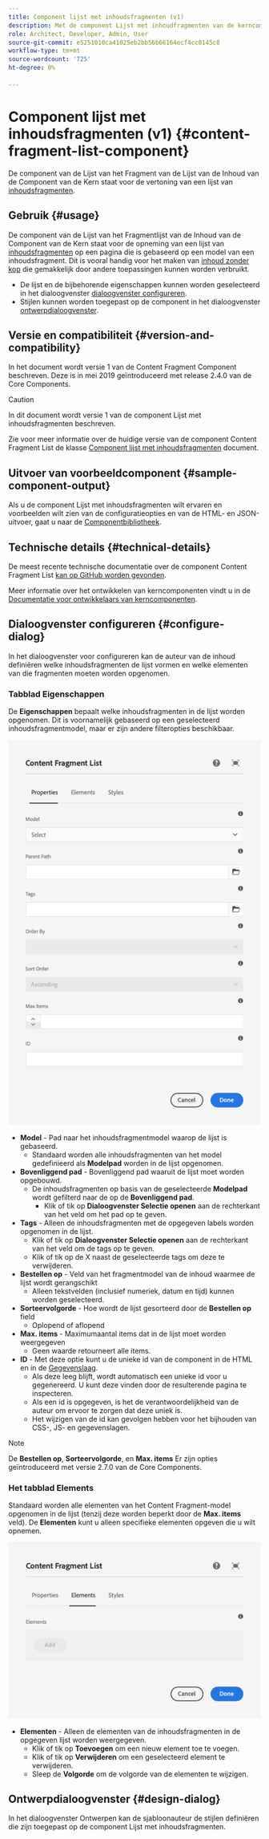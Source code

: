 ```yaml
---
title: Component lijst met inhoudsfragmenten (v1)
description: Met de component Lijst met inhoudfragmenten van de kerncomponent kunt u een lijst met inhoudsfragmenten weergeven.
role: Architect, Developer, Admin, User
source-git-commit: e5251010ca41025eb2bb56b66164ecf4cc0145c8
workflow-type: tm+mt
source-wordcount: '725'
ht-degree: 0%

---
```



# Component lijst met inhoudsfragmenten (v1) {#content-fragment-list-component}

De component van de Lijst van het Fragment van de Lijst van de Inhoud van de Component van de Kern staat voor de vertoning van een lijst van [inhoudsfragmenten](https://experienceleague.adobe.com/docs/experience-manager-cloud-service/assets/content-fragments/content-fragments.html).

## Gebruik {#usage}

De component van de Lijst van het Fragmentlijst van de Inhoud van de Component van de Kern staat voor de opneming van een lijst van [inhoudsfragmenten](https://experienceleague.adobe.com/docs/experience-manager-cloud-service/assets/content-fragments/content-fragments.html) op een pagina die is gebaseerd op een model van een inhoudsfragment. Dit is vooral handig voor het maken van [inhoud zonder kop](https://helpx.adobe.com/experience-manager/6-5/sites/developing/user-guide.html?topic=/experience-manager/6-5/sites/developing/morehelp/headless.ug.js) die gemakkelijk door andere toepassingen kunnen worden verbruikt.

* De lijst en de bijbehorende eigenschappen kunnen worden geselecteerd in het dialoogvenster [dialoogvenster configureren](#configure-dialog).
* Stijlen kunnen worden toegepast op de component in het dialoogvenster [ontwerpdialoogvenster](#design-dialog).

## Versie en compatibiliteit {#version-and-compatibility}

In het document wordt versie 1 van de Content Fragment Component beschreven. Deze is in mei 2019 geïntroduceerd met release 2.4.0 van de Core Components.

>[!CAUTION]
>
>In dit document wordt versie 1 van de component Lijst met inhoudsfragmenten beschreven.
>
>Zie voor meer informatie over de huidige versie van de component Content Fragment List de klasse [Component lijst met inhoudsfragmenten](/help/components/content-fragment-list.md) document.

## Uitvoer van voorbeeldcomponent {#sample-component-output}

Als u de component Lijst met inhoudsfragmenten wilt ervaren en voorbeelden wilt zien van de configuratieopties en van de HTML- en JSON-uitvoer, gaat u naar de [Componentbibliotheek](https://adobe.com/go/aem_cmp_library_cflist).

## Technische details {#technical-details}

De meest recente technische documentatie over de component Content Fragment List [kan op GitHub worden gevonden](https://adobe.com/go/aem_cmp_tech_cflist_v1).

Meer informatie over het ontwikkelen van kerncomponenten vindt u in de [Documentatie voor ontwikkelaars van kerncomponenten](/help/developing/overview.md).

## Dialoogvenster configureren {#configure-dialog}

In het dialoogvenster voor configureren kan de auteur van de inhoud definiëren welke inhoudsfragmenten de lijst vormen en welke elementen van die fragmenten moeten worden opgenomen.

### Tabblad Eigenschappen

De **Eigenschappen** bepaalt welke inhoudsfragmenten in de lijst worden opgenomen. Dit is voornamelijk gebaseerd op een geselecteerd inhoudsfragmentmodel, maar er zijn andere filteropties beschikbaar.

![Het tabblad Eigenschappen van het dialoogvenster Bewerken van de component Lijst met inhoudsfragmenten](/help/assets/content-fragment-list-properties.png)

* **Model** - Pad naar het inhoudsfragmentmodel waarop de lijst is gebaseerd.
   * Standaard worden alle inhoudsfragmenten van het model gedefinieerd als **Modelpad** worden in de lijst opgenomen.
* **Bovenliggend pad** - Bovenliggend pad waaruit de lijst moet worden opgebouwd.
   * De inhoudsfragmenten op basis van de geselecteerde **Modelpad** wordt gefilterd naar de op de **Bovenliggend pad**.
      * Klik of tik op **Dialoogvenster Selectie openen** aan de rechterkant van het veld om het pad op te geven.
* **Tags** - Alleen de inhoudsfragmenten met de opgegeven labels worden opgenomen in de lijst.
   * Klik of tik op **Dialoogvenster Selectie openen** aan de rechterkant van het veld om de tags op te geven.
   * Klik of tik op de X naast de geselecteerde tags om deze te verwijderen.
* **Bestellen op** - Veld van het fragmentmodel van de inhoud waarmee de lijst wordt gerangschikt
   * Alleen tekstvelden (inclusief numeriek, datum en tijd) kunnen worden geselecteerd.
* **Sorteervolgorde** - Hoe wordt de lijst gesorteerd door de **Bestellen op** field
   * Oplopend of aflopend
* **Max. items** - Maximumaantal items dat in de lijst moet worden weergegeven
   * Geen waarde retourneert alle items.
* **ID** - Met deze optie kunt u de unieke id van de component in de HTML en in de [Gegevenslaag](/help/developing/data-layer/overview.md).
   * Als deze leeg blijft, wordt automatisch een unieke id voor u gegenereerd. U kunt deze vinden door de resulterende pagina te inspecteren.
   * Als een id is opgegeven, is het de verantwoordelijkheid van de auteur om ervoor te zorgen dat deze uniek is.
   * Het wijzigen van de id kan gevolgen hebben voor het bijhouden van CSS-, JS- en gegevenslagen.

>[!NOTE]
>De **Bestellen op**, **Sorteervolgorde**, en **Max. items** Er zijn opties geïntroduceerd met versie 2.7.0 van de Core Components.

### Het tabblad Elements

Standaard worden alle elementen van het Content Fragment-model opgenomen in de lijst (tenzij deze worden beperkt door de **Max. items** veld). De **Elementen** kunt u alleen specifieke elementen opgeven die u wilt opnemen.

![Het tabblad Elementen van het dialoogvenster Bewerken van de component Lijst met inhoudsfragmenten](/help/assets/content-fragment-list-elements.png)

* **Elementen** - Alleen de elementen van de inhoudsfragmenten in de opgegeven lijst worden weergegeven.
   * Klik of tik op **Toevoegen** om een nieuw element toe te voegen.
   * Klik of tik op **Verwijderen** om een geselecteerd element te verwijderen.
   * Sleep de **Volgorde** om de volgorde van de elementen te wijzigen.

## Ontwerpdialoogvenster {#design-dialog}

In het dialoogvenster Ontwerpen kan de sjabloonauteur de stijlen definiëren die zijn toegepast op de component Lijst met inhoudsfragmenten.
